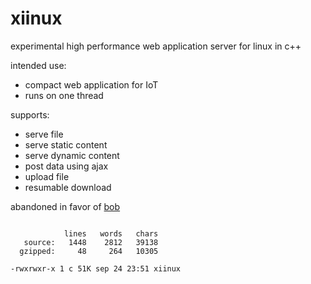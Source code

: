 # xiinux

experimental high performance web application server for linux in c++

intended use:
* compact web application for IoT
* runs on one thread

supports:
* serve file
* serve static content
* serve dynamic content
* post data using ajax
* upload file
* resumable download

abandoned in favor of [bob](https://github.com/calint/bob)

```

            lines   words   chars
   source:   1448    2812   39138
  gzipped:     48     264   10305

-rwxrwxr-x 1 c 51K sep 24 23:51 xiinux

```